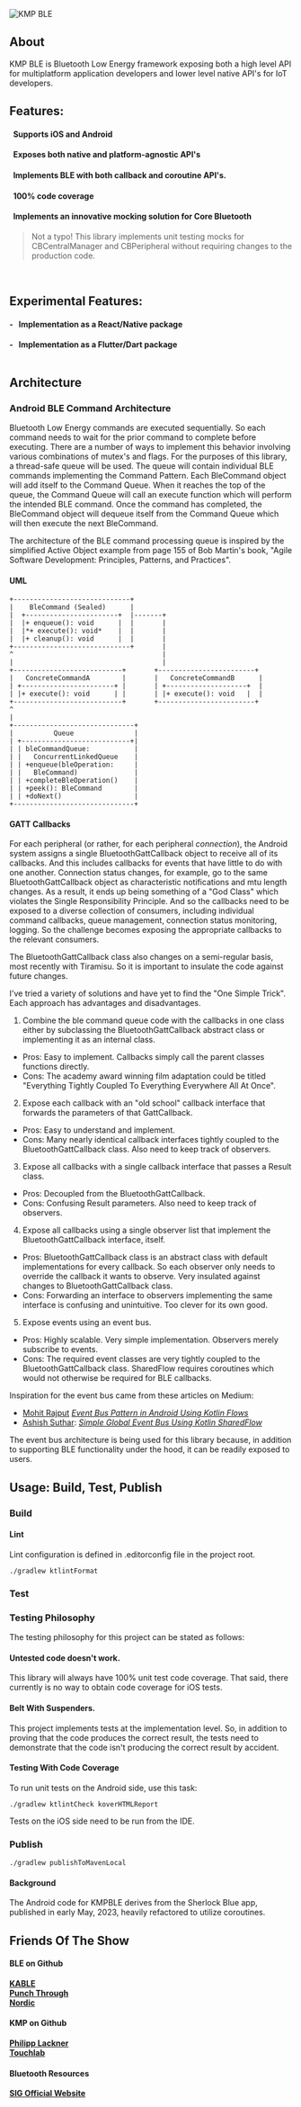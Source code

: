 ![KMP BLE](./kmpblebanner.jpg)

## About
KMP BLE is Bluetooth Low Energy framework exposing both a high level API for multiplatform application developers and lower level native API's for IoT developers.<br>

## Features: 
#### &nbsp;&nbsp;Supports iOS and Android
#### &nbsp;&nbsp;Exposes both native and platform-agnostic API's
#### &nbsp;&nbsp;Implements BLE with both callback and coroutine API's.
#### &nbsp;&nbsp;100% code coverage
#### &nbsp;&nbsp;Implements an innovative mocking solution for Core Bluetooth<br>

> Not a typo! This library implements unit testing mocks for CBCentralManager and CBPeripheral without requiring changes to the production code.
<br>

## Experimental Features: 
#### - &nbsp;&nbsp;Implementation as a React/Native package
#### - &nbsp;&nbsp;Implementation as a Flutter/Dart package<br><br>
## Architecture

### Android BLE Command Architecture

Bluetooth Low Energy commands are executed sequentially. So each command needs to wait for the prior command to complete
before executing. There are a number of ways to implement this behavior involving various combinations of
mutex's and flags. For the purposes of this library, a thread-safe queue will be used. The queue will contain individual
BLE commands implementing the Command Pattern. Each BleCommand object will add itself to the
Command Queue. When it reaches the top of the queue, the Command Queue will call an execute function which will perform
the intended BLE command. Once the command has completed, the BleCommand object will dequeue itself from the Command
Queue which will then execute the next BleCommand.

The architecture of the BLE command processing queue is inspired by the simplified Active Object example from page 155 of Bob Martin's book, "Agile Software Development: Principles, Patterns, and Practices".

#### UML

```code
+-----------------------------+
|    BleCommand (Sealed)      |
|  +-----------------------+  |-------+
|  |+ enqueue(): void      |  |       |
|  |*+ execute(): void*    |  |       |
|  |+ cleanup(): void      |  |       |
+-----------------------------+       |
^                                     |
|                                     |
+---------------------------+       +------------------------+
|   ConcreteCommandA        |       |   ConcreteCommandB      |
| +-----------------------+ |       | +--------------------+  |
| |+ execute(): void      | |       | |+ execute(): void   |  |
+---------------------------+       +------------------------+
^
|
+------------------------------+
|          Queue               |
| +---------------------------+|
| | bleCommandQueue:           |
| |   ConcurrentLinkedQueue    |
| | +enqueue(bleOperation:     |
| |   BleCommand)              |
| | +completeBleOperation()    |
| | +peek(): BleCommand        |
| | +doNext()                  |
+------------------------------+
  ```

#### GATT Callbacks
For each peripheral (or rather, for each peripheral *connection*), the Android system assigns a single BluetoothGattCallback object to receive all of its callbacks. And this includes callbacks for events that have little to do with one another. Connection status changes, for example, go to the same BluetoothGattCallback object as characteristic notifications and mtu length changes. As a result, it ends up being something of a "God Class" which violates the Single Responsibility Principle. And so the callbacks need to be exposed to a diverse collection of consumers, including individual command callbacks, queue management, connection status monitoring, logging. So the challenge becomes exposing the appropriate callbacks to the relevant consumers.

The BluetoothGattCallback class also changes on a semi-regular basis, most recently with Tiramisu. So it is important to insulate the code against future changes.

I've tried a variety of solutions and have yet to find the "One Simple Trick". Each approach has advantages and disadvantages.

1) Combine the ble command queue code with the callbacks in one class either by subclassing the BluetoothGattCallback abstract class or implementing it as an internal class.

- Pros: Easy to implement. Callbacks simply call the parent classes functions directly.
- Cons: The academy award winning film adaptation could be titled "Everything Tightly Coupled To Everything Everywhere All At Once".

2) Expose each callback with an "old school" callback interface that forwards the parameters of that GattCallback.

- Pros: Easy to understand and implement.
- Cons: Many nearly identical callback interfaces tightly coupled to the BluetoothGattCallback class. Also need to keep track of observers.

3) Expose all callbacks with a single callback interface that passes a Result class.

- Pros: Decoupled from the BluetoothGattCallback.
- Cons: Confusing Result parameters. Also need to keep track of observers.

4) Expose all callbacks using a single observer list that implement the BluetoothGattCallback interface, itself.

- Pros: BluetoothGattCallback class is an abstract class with default implementations for every callback. So each observer only needs to override the callback it wants to observe. 
Very insulated against changes to BluetoothGattCallback class.
- Cons: Forwarding an interface to observers implementing the same interface is confusing and unintuitive. Too clever for its own good.

5) Expose events using an event bus.

- Pros: Highly scalable. Very simple implementation. Observers merely subscribe to events.
- Cons: The required event classes are very tightly coupled to the BluetoothGattCallback class.
SharedFlow requires coroutines which would not otherwise be required for BLE callbacks.<br>

Inspiration for the event bus came from these articles on Medium:
- [Mohit Rajput](https://medium.com/@mohitrajput987?source=post_page---byline--1fe0c6ca08c8--------------------------------) [*Event Bus Pattern in Android Using Kotlin Flows*](https://medium.com/%40mohitrajput987/event-bus-pattern-in-android-using-kotlin-flows-1fe0c6ca08c8)<br>
- [Ashish Suthar](https://asissuthar.medium.com/?source=post_page---byline--4b6fa8cb1a37--------------------------------): [*Simple Global Event Bus Using Kotlin SharedFlow*](https://asissuthar.medium.com/simple-global-event-bus-using-kotlin-sharedflow-and-koin-4b6fa8cb1a37)<br>

The event bus architecture is being used for this library because, in addition to supporting BLE functionality under the hood, it can be readily exposed to users.

## Usage: Build, Test, Publish
### Build
#### Lint

Lint configuration is defined in .editorconfig file in the project root.

```code
./gradlew ktlintFormat
```

### Test
### Testing Philosophy
The testing philosophy for this project can be stated as follows:<br>

#### Untested code doesn't work.<br>
This library will always have 100% unit test code coverage. That said, there currently is no way to obtain code coverage for iOS tests.<br>

#### Belt With Suspenders.<br>
This project implements tests at the implementation level. So, in addition to proving that the code produces the correct result, the tests need to demonstrate that the code isn't producing the correct result by accident.<br>

#### Testing With Code Coverage

To run unit tests on the Android side, use this task:

```code
./gradlew ktlintCheck koverHTMLReport
```

Tests on the iOS side need to be run from the IDE.

### Publish

```code
./gradlew publishToMavenLocal
```

#### Background

The Android code for KMPBLE derives from the Sherlock Blue app, published in early May, 2023, heavily refactored to utilize coroutines.


## Friends Of The Show

#### BLE on Github
[**KABLE**](https://github.com/JuulLabs/kable)<br>
[**Punch Through**](https://github.com/punchthrough)<br>
[**Nordic**](https://github.com/nordicsemiconductor)<br>

#### KMP on Github
[**Philipp Lackner**](https://github.com/philipplackner)<br>
[**Touchlab**](https://github.com/touchlab)<br>

#### Bluetooth Resources
[**SIG Official Website**](https://www.bluetooth.com/)<br>
<br>
<br>
